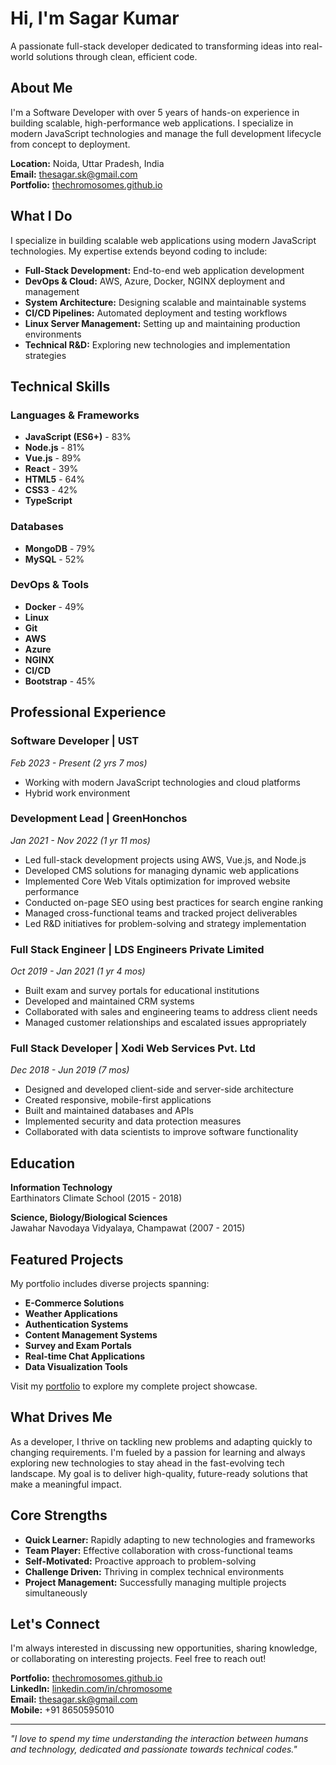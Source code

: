 # Hi, I'm Sagar Kumar

A passionate full-stack developer dedicated to transforming ideas into real-world solutions through clean, efficient code.

## About Me

I'm a Software Developer with over 5 years of hands-on experience in building scalable, high-performance web applications. I specialize in modern JavaScript technologies and manage the full development lifecycle from concept to deployment.

**Location:** Noida, Uttar Pradesh, India  
**Email:** thesagar.sk@gmail.com  
**Portfolio:** [thechromosomes.github.io](https://thechromosomes.github.io)

## What I Do

I specialize in building scalable web applications using modern JavaScript technologies. My expertise extends beyond coding to include:

- **Full-Stack Development:** End-to-end web application development
- **DevOps & Cloud:** AWS, Azure, Docker, NGINX deployment and management
- **System Architecture:** Designing scalable and maintainable systems
- **CI/CD Pipelines:** Automated deployment and testing workflows
- **Linux Server Management:** Setting up and maintaining production environments
- **Technical R&D:** Exploring new technologies and implementation strategies

## Technical Skills

### Languages & Frameworks
- **JavaScript (ES6+)** - 83%
- **Node.js** - 81%
- **Vue.js** - 89%
- **React** - 39%
- **HTML5** - 64%
- **CSS3** - 42%
- **TypeScript**

### Databases
- **MongoDB** - 79%
- **MySQL** - 52%

### DevOps & Tools
- **Docker** - 49%
- **Linux**
- **Git**
- **AWS**
- **Azure**
- **NGINX**
- **CI/CD**
- **Bootstrap** - 45%

## Professional Experience

### Software Developer | UST
*Feb 2023 - Present (2 yrs 7 mos)*
- Working with modern JavaScript technologies and cloud platforms
- Hybrid work environment

### Development Lead | GreenHonchos
*Jan 2021 - Nov 2022 (1 yr 11 mos)*
- Led full-stack development projects using AWS, Vue.js, and Node.js
- Developed CMS solutions for managing dynamic web applications
- Implemented Core Web Vitals optimization for improved website performance
- Conducted on-page SEO using best practices for search engine ranking
- Managed cross-functional teams and tracked project deliverables
- Led R&D initiatives for problem-solving and strategy implementation

### Full Stack Engineer | LDS Engineers Private Limited
*Oct 2019 - Jan 2021 (1 yr 4 mos)*
- Built exam and survey portals for educational institutions
- Developed and maintained CRM systems
- Collaborated with sales and engineering teams to address client needs
- Managed customer relationships and escalated issues appropriately

### Full Stack Developer | Xodi Web Services Pvt. Ltd
*Dec 2018 - Jun 2019 (7 mos)*
- Designed and developed client-side and server-side architecture
- Created responsive, mobile-first applications
- Built and maintained databases and APIs
- Implemented security and data protection measures
- Collaborated with data scientists to improve software functionality

## Education

**Information Technology**  
Earthinators Climate School (2015 - 2018)

**Science, Biology/Biological Sciences**  
Jawahar Navodaya Vidyalaya, Champawat (2007 - 2015)

## Featured Projects

My portfolio includes diverse projects spanning:
- **E-Commerce Solutions**
- **Weather Applications**
- **Authentication Systems**
- **Content Management Systems**
- **Survey and Exam Portals**
- **Real-time Chat Applications**
- **Data Visualization Tools**

Visit my [portfolio](https://thechromosomes.github.io) to explore my complete project showcase.

## What Drives Me

As a developer, I thrive on tackling new problems and adapting quickly to changing requirements. I'm fueled by a passion for learning and always exploring new technologies to stay ahead in the fast-evolving tech landscape. My goal is to deliver high-quality, future-ready solutions that make a meaningful impact.

## Core Strengths

- **Quick Learner:** Rapidly adapting to new technologies and frameworks
- **Team Player:** Effective collaboration with cross-functional teams
- **Self-Motivated:** Proactive approach to problem-solving
- **Challenge Driven:** Thriving in complex technical environments
- **Project Management:** Successfully managing multiple projects simultaneously

## Let's Connect

I'm always interested in discussing new opportunities, sharing knowledge, or collaborating on interesting projects. Feel free to reach out!

**Portfolio:** [thechromosomes.github.io](https://thechromosomes.github.io)  
**LinkedIn:** [linkedin.com/in/chromosome](https://www.linkedin.com/in/chromosome)  
**Email:** thesagar.sk@gmail.com  
**Mobile:** +91 8650595010

---

*"I love to spend my time understanding the interaction between humans and technology, dedicated and passionate towards technical codes."*
